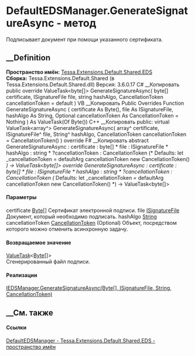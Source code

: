 # DefaultEDSManager.GenerateSignatureAsync - метод
Подписывает документ при помощи указанного сертификата.
## __Definition
 **Пространство имён:**
[Tessa.Extensions.Default.Shared.EDS](N_Tessa_Extensions_Default_Shared_EDS.htm)  
 **Сборка:** Tessa.Extensions.Default.Shared (в
Tessa.Extensions.Default.Shared.dll) Версия: 3.6.0.17
C# __Копировать
     public override ValueTask<byte[]> GenerateSignatureAsync(
    	byte[] certificate,
    	ISignatureFile file,
    	string hashAlgo,
    	CancellationToken cancellationToken = default
    )
VB __Копировать
     Public Overrides Function GenerateSignatureAsync ( 
    	certificate As Byte(),
    	file As ISignatureFile,
    	hashAlgo As String,
    	Optional cancellationToken As CancellationToken = Nothing
    ) As ValueTask(Of Byte())
C++ __Копировать
     public:
    virtual ValueTask<array<unsigned char>^> GenerateSignatureAsync(
    	array<unsigned char>^ certificate, 
    	ISignatureFile^ file, 
    	String^ hashAlgo, 
    	CancellationToken cancellationToken = CancellationToken()
    ) override
F# __Копировать
     abstract GenerateSignatureAsync : 
            certificate : byte[] * 
            file : ISignatureFile * 
            hashAlgo : string * 
            ?cancellationToken : CancellationToken 
    (* Defaults:
            let _cancellationToken = defaultArg cancellationToken new CancellationToken()
    *)
    -> ValueTask<byte[]> 
    override GenerateSignatureAsync : 
            certificate : byte[] * 
            file : ISignatureFile * 
            hashAlgo : string * 
            ?cancellationToken : CancellationToken 
    (* Defaults:
            let _cancellationToken = defaultArg cancellationToken new CancellationToken()
    *)
    -> ValueTask<byte[]> 
#### Параметры
certificate [Byte](https://learn.microsoft.com/dotnet/api/system.byte)[]
    Сертификат электронной подписи.
file [ISignatureFile](T_Tessa_Platform_EDS_ISignatureFile.htm)
    Документ, который необходимо подписать.
hashAlgo [String](https://learn.microsoft.com/dotnet/api/system.string)
cancellationToken
[CancellationToken](https://learn.microsoft.com/dotnet/api/system.threading.cancellationtoken)
(Optional)
    Объект, посредством которого можно отменить асинхронную задачу.
#### Возвращаемое значение
[ValueTask](https://learn.microsoft.com/dotnet/api/system.threading.tasks.valuetask-1)<[Byte](https://learn.microsoft.com/dotnet/api/system.byte)[]>  
Сгенерированный файл подписи.
#### Реализации
[IEDSManager.GenerateSignatureAsync(Byte[], ISignatureFile, String,
CancellationToken)](M_Tessa_Platform_EDS_IEDSManager_GenerateSignatureAsync.htm)  
##  __См. также
#### Ссылки
[DefaultEDSManager -
](T_Tessa_Extensions_Default_Shared_EDS_DefaultEDSManager.htm)
[Tessa.Extensions.Default.Shared.EDS - пространство
имён](N_Tessa_Extensions_Default_Shared_EDS.htm)
